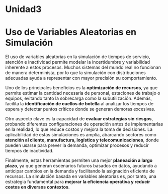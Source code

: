 # Unidad3

# Uso de Variables Aleatorias en Simulación  

El uso de variables aleatorias en la simulación de tiempos de servicio, atención e inactividad permite modelar la incertidumbre y variabilidad inherente a estos procesos. Muchos sistemas del mundo real no funcionan de manera determinista, por lo que la simulación con distribuciones adecuadas ayuda a representar con mayor precisión su comportamiento.  

Uno de los principales beneficios es la **optimización de recursos**, ya que permite estimar la cantidad necesaria de personal, estaciones de trabajo o equipos, evitando tanto la sobrecarga como la subutilización. Además, facilita la **identificación de cuellos de botella** al analizar los tiempos de espera y detectar puntos críticos donde se generan demoras excesivas.  

Otro aspecto clave es la capacidad de **evaluar estrategias sin riesgos**, probando diferentes configuraciones de operación antes de implementarlas en la realidad, lo que reduce costos y mejora la toma de decisiones. La aplicabilidad de estas simulaciones es amplia, abarcando sectores como **atención al cliente, manufactura, logística y telecomunicaciones**, donde pueden usarse para prever la demanda, optimizar procesos y reducir tiempos de inactividad.  

Finalmente, estas herramientas permiten una mejor **planeación a largo plazo**, ya que generan escenarios futuros basados en datos, ayudando a anticipar cambios en la demanda y facilitando la asignación eficiente de recursos. La simulación basada en variables aleatorias es, por tanto, una estrategia fundamental para **mejorar la eficiencia operativa y reducir costos en diversos contextos**.  
